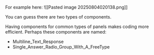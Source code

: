 
For example here:
![[Pasted image 20250804020138.png]]

You can guess there are two types of components.

Having components for common types of panels makes coding more efficient. Perhaps these components are named:
- Multiline_Text_Response
- Single_Answer_Radio_Group_With_A_FreeType